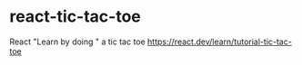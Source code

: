 # react-tic-tac-toe
React "Learn by doing " a tic tac toe https://react.dev/learn/tutorial-tic-tac-toe
